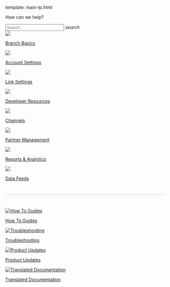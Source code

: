 template: main-lp.html
<div class="main-page">

<script src="/_assets/js/docs-language-router.js"></script>
<script type="text/javascript">
    console.log('suntem aici');
    laguageRouter(['en', 'ja', 'ko', 'zh']);
</script>


<p class="greeting">How can we help?</p>
  <div class="search-bar">
    <div class="search-input">
      <input type="text" id="algolia-doc-search" name="query" placeholder="Search..." autocapitalize="off" autocorrect="off" autocomplete="off" spellcheck="false" data-md-component="query" data-md-state="active">
      <i class="md-icon material-icons">search</i>
    </div>
  </div>
  <!-- row 1 -->
  <div class="main-nav">
    <div class="nav-wrap">
      <a href="/resources/basics-overview/">
        <img src="/_assets/img/pages/main-page/basics-dot.png" />
        <p>Branch Basics</p>
      </a>
      <a href="/dashboard/account-settings/">
        <img src="/_assets/img/pages/main-page/account-dot.png" />
        <p>Account Settings</p>
      </a>
      <a href="/links/branch-links-overview/">
        <img src="/_assets/img/pages/main-page/links-dot.png" />
        <p>Link Settings</p>
      </a>
      <a href="/resources/native-sdks-and-plugins/">
        <img src="/_assets/img/pages/main-page/sdk-dot.png" />
        <p>Developer Resources</p>
      </a>
    </div>
    <div class="clearfix"></div>
    <div class="nav-wrap">
      <a href="/resources/branch-channels/">
        <img src="/_assets/img/pages/main-page/channel-dot.png" />
        <p>Channels</p>
      </a>
      <a href="/partner-management/branch-integrated-partners/">
        <img src="/_assets/img/pages/main-page/partner-dot.png" />
        <p>Partner Management</p>
      </a>
      <a href="/dashboard/analytics-overview/">
        <img src="/_assets/img/pages/main-page/reports-dot.png" />
        <p>Reports & Analytics</p>
      </a>
      <a href="/exports/data-feeds-overview/">
        <img src="/_assets/img/pages/main-page/feeds-dot.png" />
        <p>Data Feeds</p>
      </a>
    </div>
    <div class="clearfix"></div>
  </div>
  <!-- divider -->
  <hr style="border:0; background-color: #f0f0f0; height: 5px; margin: 40px 0;" />
  <!-- bottom nav -->
  <div class="bottom-nav">
    <div class="nav-wrap">
      <a href="https://support.branch.io/support/solutions/folders/6000232535">
        <img src="/_assets/img/pages/main-page/how-to-dot.png" alt="How To Guides"/>
        <p>How To Guides</p>
      </a>
      <a href="https://support.branch.io/support/solutions/folders/6000232536">
        <img src="/_assets/img/pages/main-page/trouble-dot.png" alt="Troubleshooting"/>
        <p>Troubleshooting</p>
      </a>
      <a href="https://support.branch.io/support/solutions/folders/6000232748">
        <img src="/_assets/img/pages/main-page/updates-dot.png" alt="Product Updates"/>
        <p>Product Updates</p>
      </a>
      <a href="/translations/overview">
        <img src="/_assets/img/pages/main-page/supported-languages.png" alt="Translated Documentation"/>
        <p>Translated Documentation</p>
      </a>
    </div>
  </div>
  <div class="clearfix"></div>
  <!--/bottom-nav-->
</div>
